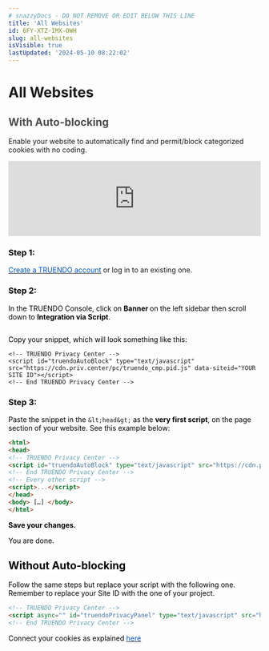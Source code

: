 ```yaml
---
# snazzyDocs - DO NOT REMOVE OR EDIT BELOW THIS LINE
title: 'All Websites'
id: 6FY-XTZ-IMX-OWH
slug: all-websites
isVisible: true
lastUpdated: '2024-05-10 08:22:02'
---
```

# All Websites<br />

## <span style="color:rgba(77,77,77,1);"><span style="background-color:rgb(255, 255, 255);">With Auto-blocking</span></span>

Enable your website to automatically find and permit/block categorized cookies with no coding.

<iframe src="https://www.youtube.com/embed/KyXBnDlnf9U?showinfo=0" frameborder="0" allowfullscreen="true" allow="accelerometer; autoplay; encrypted-media; gyroscope; picture-in-picture" width="100%"></iframe>

### <span style="color:rgb(0, 0, 0);"><span style="background-color:rgb(255, 255, 255);">Step 1:</span></span>

[<span style="color:rgb(0, 85, 187);"><span style="background-color:transparent;">Create a TRUENDO account</span></span>](https://console.truendo.com/) or log in to an existing one.

### <span style="color:rgb(0, 0, 0);"><span style="background-color:rgb(255, 255, 255);">Step 2:</span></span>

<span style="color:rgb(0, 0, 0);"><span style="background-color:rgb(255, 255, 255);">In the TRUENDO Console, click on </span></span> **<span style="color:rgb(0, 0, 0);"><span style="background-color:rgb(255, 255, 255);">Banner </span></span>** <span style="color:rgb(0, 0, 0);"><span style="background-color:rgb(255, 255, 255);">on the left sidebar then scroll down to </span></span> **<span style="color:rgb(0, 0, 0);"><span style="background-color:rgb(255, 255, 255);">Integration via Script</span></span>**<span style="color:rgb(0, 0, 0);"><span style="background-color:rgb(255, 255, 255);">.</span></span>

<img src="https://app.snazzydocs.com/storage/users/hEfI2V55cVTdM5ty/docs/G2IomO8914MUXZZJ/images/ee08ne6mtEfxVwdplEQG.png" alt="">

<span style="color:rgb(0, 0, 0);"><span style="background-color:rgb(255, 255, 255);">Copy your snippet, which will look something like this:</span></span>

```
<!-- TRUENDO Privacy Center -->
<script id="truendoAutoBlock" type="text/javascript" src="https://cdn.priv.center/pc/truendo_cmp.pid.js" data-siteid="YOUR SITE ID"></script>
<!-- End TRUENDO Privacy Center -->
```

### <span style="color:rgb(0, 0, 0);"><span style="background-color:rgb(255, 255, 255);">Step 3:</span></span>

<span style="color:rgb(0, 0, 0);"><span style="background-color:rgb(255, 255, 255);">Paste the snippet in the </span></span> `&lt;head&gt;` <span style="color:rgb(0, 0, 0);"><span style="background-color:rgb(255, 255, 255);">as the </span></span> **<span style="color:rgb(0, 0, 0);"><span style="background-color:rgb(255, 255, 255);">very first script</span></span>**<span style="color:rgb(0, 0, 0);"><span style="background-color:rgb(255, 255, 255);">, on the page section of your website. See this example below:</span></span>

```html
<html>
<head>
<!-- TRUENDO Privacy Center -->
<script id="truendoAutoBlock" type="text/javascript" src="https://cdn.priv.center/pc/truendo_cmp.pid.js" data-siteid="YOUR SITE ID"></script>
<!-- End TRUENDO Privacy Center -->
<!-- Every other script -->
<script>...</script>
</head>
<body> […] </body>
</html>
```

**<span style="color:rgb(0, 0, 0);"><span style="background-color:rgb(255, 255, 255);">Save your changes.</span></span>**

<span style="color:rgb(0, 0, 0);"><span style="background-color:rgb(255, 255, 255);">You are done.</span></span>

## <span style="color:rgb(0, 0, 0);"><span style="background-color:rgb(255, 255, 255);">Without Auto-blocking</span></span>

<span style="color:rgb(0, 0, 0);"><span style="background-color:rgb(255, 255, 255);">Follow the same steps but replace your script with the following one. Remember to replace your Site ID with the one of your project.</span></span>

```html
<!-- TRUENDO Privacy Center -->
<script async="" id="truendoPrivacyPanel" type="text/javascript" src="https://cdn.priv.center/pc/app.pid.js" data-siteid="YOUR SITE ID"></script>
<!-- End TRUENDO Privacy Center -->
```

<span style="color:rgb(0, 0, 0);"><span style="background-color:rgb(255, 255, 255);">Connect your cookies as explained </span></span> [<span style="color:rgb(0, 85, 187);"><span style="background-color:rgb(255, 255, 255);">here</span></span>](http:#?target=VZS-XH3U-7F7-3BB)

<br />